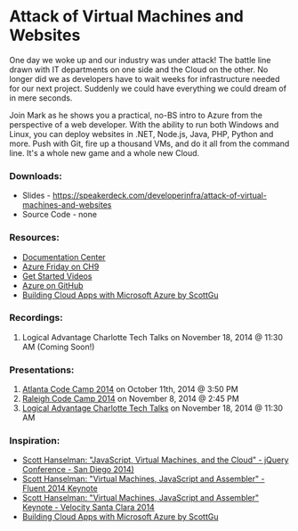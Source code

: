 # Attack of Virtual Machines and Websites

One day we woke up and our industry was under attack! The battle line drawn with IT departments on one side and the Cloud on the other. No longer did we as developers have to wait weeks for infrastructure needed for our next project. Suddenly we could have everything we could dream of in mere seconds.

Join Mark as he shows you a practical, no-BS intro to Azure from the perspective of a web developer. With the ability to run both Windows and Linux, you can deploy websites in .NET, Node.js, Java, PHP, Python and more. Push with Git, fire up a thousand VMs, and do it all from the command line. It's a whole new game and a whole new Cloud.

### Downloads:
* Slides - https://speakerdeck.com/developerinfra/attack-of-virtual-machines-and-websites
* Source Code - none

### Resources:
* [Documentation Center](http://azure.microsoft.com/en-us/documentation/)
* [Azure Friday on CH9](http://channel9.msdn.com/Shows/Azure-Friday)
* [Get Started Videos](http://azure.microsoft.com/en-us/get-started/)
* [Azure on GitHub](https://github.com/Azure)
* [Building Cloud Apps with Microsoft Azure by ScottGu](http://weblogs.asp.net/scottgu/free-ebook-building-cloud-apps-with-microsoft-azure)

### Recordings:
1. Logical Advantage Charlotte Tech Talks on November 18, 2014 @ 11:30 AM (Coming Soon!)

### Presentations:
1. [Atlanta Code Camp 2014](http://www.atlantacodecamp.com/2014/speaker/Mark-A--Wilson) on October 11th, 2014 @ 3:50 PM
2. [Raleigh Code Camp 2014](http://codecamp.org/Raleigh) on November 8, 2014 @ 2:45 PM
3. [Logical Advantage Charlotte Tech Talks](http://www.meetup.com/Logical-Advantage-Charlotte-Tech-Talks/events/212238972/) on November 18, 2014 @ 11:30 AM

### Inspiration:
* [Scott Hanselman: "JavaScript, Virtual Machines, and the Cloud" - jQuery Conference - San Diego 2014)](http://youtu.be/KknECIHBAGE)
* [Scott Hanselman: "Virtual Machines, JavaScript and Assembler" - Fluent 2014 Keynote](http://youtu.be/UzyoT4DziQ4)
* [Scott Hanselman: "Virtual Machines, JavaScript and Assembler" Keynote - Velocity Santa Clara 2014](http://youtu.be/FZYrlKbkLe8)
* [Building Cloud Apps with Microsoft Azure by ScottGu](http://weblogs.asp.net/scottgu/free-ebook-building-cloud-apps-with-microsoft-azure)
